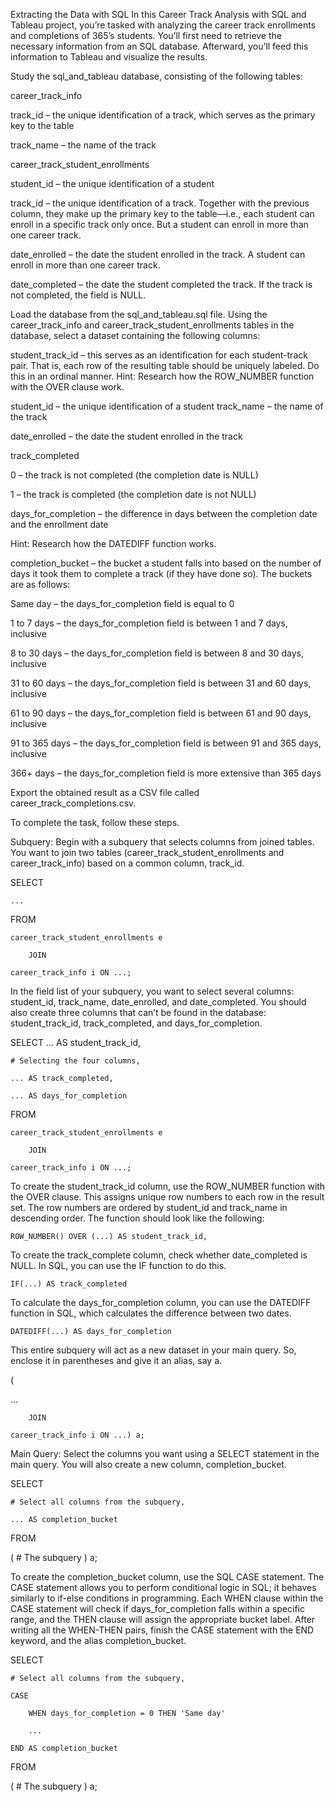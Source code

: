 Extracting the Data with SQL
In this Career Track Analysis with SQL and Tableau project, you’re tasked with analyzing the career track enrollments and completions of 365’s students. You’ll first need to retrieve the necessary information from an SQL database. Afterward, you’ll feed this information to Tableau and visualize the results.

Study the sql_and_tableau database, consisting of the following tables:

career_track_info

track_id – the unique identification of a track, which serves as the primary key to the table

track_name – the name of the track

career_track_student_enrollments

student_id – the unique identification of a student

track_id – the unique identification of a track. Together with the previous column, they make up the primary key to the table—i.e., each student can enroll in a specific track only once. But a student can enroll in more than one career track.

date_enrolled – the date the student enrolled in the track. A student can enroll in more than one career track.

date_completed – the date the student completed the track. If the track is not completed, the field is NULL.

Load the database from the sql_and_tableau.sql file. Using the career_track_info and career_track_student_enrollments tables in the database, select a dataset containing the following columns:

student_track_id – this serves as an identification for each student-track pair. That is, each row of the resulting table should be uniquely labeled. Do this in an ordinal manner.
Hint: Research how the ROW_NUMBER function with the OVER clause work.

student_id – the unique identification of a student
track_name – the name of the track

date_enrolled – the date the student enrolled in the track

track_completed

0 – the track is not completed (the completion date is NULL)

1 – the track is completed (the completion date is not NULL)

days_for_completion – the difference in days between the completion date and the enrollment date

Hint: Research how the DATEDIFF function works.

completion_bucket – the bucket a student falls into based on the number of days it took them to complete a track (if they have done so). The buckets are as follows:

Same day – the days_for_completion field is equal to 0

1 to 7 days – the days_for_completion field is between 1 and 7 days, inclusive

8 to 30 days – the days_for_completion field is between 8 and 30 days, inclusive

31 to 60 days – the days_for_completion field is between 31 and 60 days, inclusive

61 to 90 days – the days_for_completion field is between 61 and 90 days, inclusive

91 to 365 days – the days_for_completion field is between 91 and 365 days, inclusive

366+ days – the days_for_completion field is more extensive than 365 days

Export the obtained result as a CSV file called career_track_completions.csv.

To complete the task, follow these steps.

Subquery: Begin with a subquery that selects columns from joined tables. You want to join two tables (career_track_student_enrollments and career_track_info) based on a common column, track_id.

SELECT 

    ...
    
FROM

    career_track_student_enrollments e
    
        JOIN
        
    career_track_info i ON ...;
    
In the field list of your subquery, you want to select several columns: student_id, track_name, date_enrolled, and date_completed. You should also create three columns that can’t be found in the database: student_track_id, track_completed, and days_for_completion.

SELECT 
    ... AS student_track_id,
    
    # Selecting the four columns,
    
    ... AS track_completed,
    
    ... AS days_for_completion
    
FROM

    career_track_student_enrollments e
    
        JOIN
        
    career_track_info i ON ...;
    
To create the student_track_id column, use the ROW_NUMBER function with the OVER clause. This assigns unique row numbers to each row in the result set. The row numbers are ordered by student_id and track_name in descending order. The function should look like the following:

    ROW_NUMBER() OVER (...) AS student_track_id,
    
To create the track_complete column, check whether date_completed is NULL. In SQL, you can use the IF function to do this.

    IF(...) AS track_completed
    
To calculate the days_for_completion column, you can use the DATEDIFF function in SQL, which calculates the difference between two dates.

    DATEDIFF(...) AS days_for_completion
    
This entire subquery will act as a new dataset in your main query. So, enclose it in parentheses and give it an alias, say a.

(

...

        JOIN
        
    career_track_info i ON ...) a;
    
Main Query: Select the columns you want using a SELECT statement in the main query. You will also create a new column, completion_bucket.

SELECT 

    # Select all columns from the subquery,
    
    ... AS completion_bucket
    
FROM

( # The subquery ) a;


To create the completion_bucket column, use the SQL CASE statement. The CASE statement allows you to perform conditional logic in SQL; it behaves similarly to if-else conditions in programming. Each WHEN clause within the CASE statement will check if days_for_completion falls within a specific range, and the THEN clause will assign the appropriate bucket label. After writing all the WHEN-THEN pairs, finish the CASE statement with the END keyword, and the alias completion_bucket.

SELECT 

    # Select all columns from the subquery,
    
    CASE
    
        WHEN days_for_completion = 0 THEN 'Same day'
        
        ...
        
    END AS completion_bucket
    
FROM

( # The subquery ) a;

